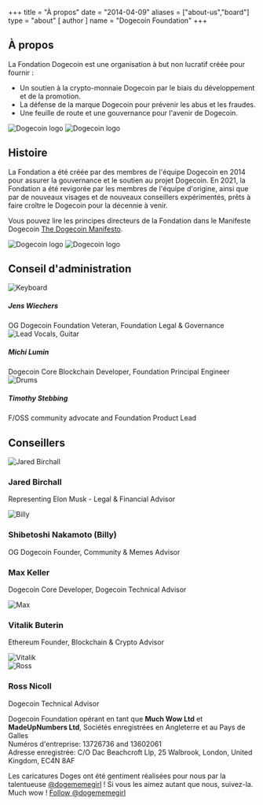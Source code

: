 +++
title = "À propos"
date = "2014-04-09"
aliases = ["about-us","board"]
type = "about"
[ author ]
name = "Dogecoin Foundation"
+++

<section class="presentation">
<div class="left">

<div class="title">

## À propos

  <div class="underline"></div>
</div>

<div class="description">
La Fondation Dogecoin est une organisation à but non lucratif créée pour fournir :

- Un soutien à la crypto-monnaie Dogecoin par le biais du développement et de la promotion.
- La défense de la marque Dogecoin pour prévenir les abus et les fraudes.
- Une feuille de route et une gouvernance pour l'avenir de Dogecoin.

</div>

<div class="mobile-logos">
<img class="dogegoin-light" src="/dogecoin-light.png" alt="Dogecoin logo">
<img class="dogegoin-dark" src="/dogecoin-dark.png" alt="Dogecoin logo">
</div>

<div class="title">

## Histoire

<div class="underline"></div>
</div>

<div class="description">
La Fondation a été créée par des membres de l'équipe Dogecoin en 2014 pour assurer la gouvernance et le soutien au projet Dogecoin.
En 2021, la Fondation a été revigorée par les membres de l'équipe d'origine, ainsi que par de nouveaux visages et de nouveaux conseillers expérimentés, prêts à faire croître le Dogecoin pour la décennie à venir.

Vous pouvez lire les principes directeurs de la Fondation dans le Manifeste Dogecoin [The Dogecoin Manifesto](/fr/manifesto).

</div>
</div>
<div class="right">
<img class="dogegoin-light" src="/dogecoin-light.png" alt="Dogecoin logo">
<img class="dogegoin-dark" src="/dogecoin-dark.png" alt="Dogecoin logo">
</div>
</section>

<section class="board">
  <div>

## Conseil d'administration

  <div class="underline"></div>

  <div class="members">

  <div class="member">
  <img title='Keyboard' src="/jens.png"/>
  <h5>Jens Wiechers</h5>
  OG Dogecoin Foundation Veteran, Foundation Legal & Governance
  </div>

  <div class="member">
  <img title='Lead Vocals, Guitar' src="/michi.png"/>
  <h5>Michi Lumin</h5>
  Dogecoin Core Blockchain Developer, Foundation Principal Engineer
  </div>

  <div class="member">
  <img title='Drums' src="/timothy.png"/>
  <h5>Timothy Stebbing</h5>
  F/OSS community advocate and Foundation Product Lead
  </div>

  </div>
  </div>
</section>

<div class="advisors">
<div class="top"></div>
<div class="inner">
<div class="title">

## Conseillers

<div class="underline"></div>
</div>

<div class="members">

<div>
<img title='Jared Birchall' src="/jared.png"/>
</div>
<div>

### Jared Birchall

Representing Elon Musk - Legal & Financial Advisor

</div>

<div>
<img title='Billy' src="/billy.png"/>
</div>
<div>

### Shibetoshi Nakamoto (Billy)

OG Dogecoin Founder, Community & Memes Advisor

</div>

<div>

### Max Keller

Dogecoin Core Developer, Dogecoin Technical Advisor

</div>
<div>
<img title='Max' src="/max.png"/>
</div>

<div>

### Vitalik Buterin

Ethereum Founder, Blockchain & Crypto Advisor

</div>
<div>
<img title='Vitalik' src="/vitalik.png"/>
</div>

<div>
<img title='Ross' src="/ross.png"/>
</div>
<div>

### Ross Nicoll

Dogecoin Technical Advisor

</div>


</div>
</div>
<div class="bottom"></div>
</div>

<div class="company">
Dogecoin Foundation opérant en tant que <b>Much Wow Ltd</b> et
<b>MadeUpNumbers Ltd</b>, Sociétés enregistrées en Angleterre et au Pays de Galles<br/>
Numéros d'entreprise: 13726736 and 13602061<br/>
Adresse enregistrée: C/O Dac Beachcroft Llp, 25 Walbrook, London, United Kingdom, EC4N 8AF
</div>
  
Les caricatures Doges ont été gentiment réalisées pour nous par la talentueuse
<a href="https://twitter.com/Dogememegirl">@dogememegirl</a> ! Si vous les aimez autant que nous, suivez-la. Much wow !
<a href="https://twitter.com/dogememegirl?ref_src=twsrc%5Etfw" class="twitter-follow-button" data-show-screen-name="false" data-show-count="false">Follow @dogememegirl</a><script async src="https://platform.twitter.com/widgets.js" charset="utf-8"></script>
</div>
